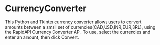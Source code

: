 # CurrencyConverter
 This Python and Tkinter currency converter allows users to convert amounts between a small set of currencies(CAD,USD,INR,EUR,BRL), using the RapidAPI Currency Converter API. To use, select the currencies and enter an amount, then click Convert. 
